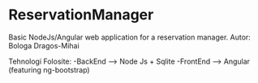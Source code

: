 # ReservationManager
Basic NodeJs/Angular web application for a reservation manager.
Autor: Bologa Dragos-Mihai


Tehnologi Folosite: 
	-BackEnd  -->  Node Js + Sqlite
	-FrontEnd --> Angular (featuring ng-bootstrap)
  
